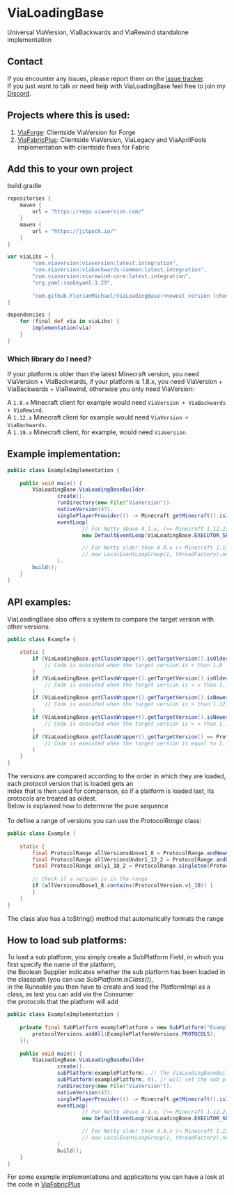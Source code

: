 # ViaLoadingBase
Universal ViaVersion, ViaBackwards and ViaRewind standalone implementation

## Contact
If you encounter any issues, please report them on the
[issue tracker](https://github.com/FlorianMichael/ViaLoadingBase/issues).  
If you just want to talk or need help with ViaLoadingBase feel free to join my
[Discord](https://discord.gg/BwWhCHUKDf).

## Projects where this is used:
1. [ViaForge](https://github.com/FlorianMichael/ViaForge): Clientside ViaVersion for Forge
2. [ViaFabricPlus](https://github.com/FlorianMichael/ViaFabricPlus): Clientside ViaVersion, ViaLegacy and ViaAprilFools implementation with clientside fixes for Fabric

## Add this to your own project
build.gradle
```groovy
repositories {
    maven {
        url = "https://repo.viaversion.com/"
    }
    maven {
        url = "https://jitpack.io/"
    }
}

var viaLibs = [
        "com.viaversion:viaversion:latest.integration",
        "com.viaversion:viabackwards-common:latest.integration",
        "com.viaversion:viarewind-core:latest.integration",
        "org.yaml:snakeyaml:1.29",
        
        "com.github.FlorianMichael:ViaLoadingBase:<newest version (checkout jitpack.io for that)>"
]

dependencies {
    for (final def via in viaLibs) {
        implementation(via)
    }
}
```

### Which library do I need?
If your platform is older than the latest Minecraft version, you need ViaVersion + ViaBackwards, if your platform is 1.8.x,
you need ViaVersion + ViaBackwards + ViaRewind, otherwise you only need ViaVersion: <br>

A `1.8.x` Minecraft client for example would need `ViaVersion + ViaBackwards + ViaRewind`. <br>
A `1.12.x` Minecraft client for example would need `ViaVersion + ViaBackwards`. <br>
A `1.19.x` Minecraft client, for example, would need `ViaVersion`. <br>

## Example implementation:
```java
public class ExampleImplementation {
    
    public void main() {
        ViaLoadingBase.ViaLoadingBaseBuilder.
                create().
                runDirectory(new File("ViaVersion")).
                nativeVersion(47).
                singlePlayerProvider(() -> Minecraft.getMinecraft().isInSingleplayer).
                eventLoop(
                        // For Netty above 4.1.x, (>= Minecraft 1.12.2)
                        new DefaultEventLoop(ViaLoadingBase.EXECUTOR_SERVICE)

                        // For Netty older than 4.0.x (< Minecraft 1.12.2 && > Minecraft 1.6.4)
                        // new LocalEventLoopGroup(1, threadFactory).next()
                ).
        build();
    }
}
```

## API examples:
ViaLoadingBase also offers a system to compare the target version with other versions:
```java
public class Example {
    
    static {
        if (ViaLoadingBase.getClassWrapper().getTargetVersion().isOlderThan(ProtocolVersion.v1_8)) {
            // Code is executed when the target version is < than 1.8
        }
        if (ViaLoadingBase.getClassWrapper().getTargetVersion().isOlderThanOrEqualTo(ProtocolVersion.v1_16_4)) {
            // Code is executed when the target version is < = than 1.16.4
        }
        if (ViaLoadingBase.getClassWrapper().getTargetVersion().isNewerThan(ProtocolVersion.v1_12_2)) {
            // Code is executed when the target version is > than 1.12.2
        }
        if (ViaLoadingBase.getClassWrapper().getTargetVersion().isNewerThanOrEqualTo(ProtocolVersion.v1_14_4)) {
            // Code is executed when the target version is > = than 1.14.4
        }
        if (ViaLoadingBase.getClassWrapper().getTargetVersion() == ProtocolVersion.v1_10) {
            // Code is executed when the target version is equal to 1.10
        }
    }
}
```
The versions are compared according to the order in which they are loaded, each protocol version that is loaded gets an <br>
index that is then used for comparison, so if a platform is loaded last, its protocols are treated as oldest. <br>
Below is explained how to determine the pure sequence<br>
<br>
To define a range of versions you can use the *ProtocolRange* class:
```java
public class Example {
    
    static {
        final ProtocolRange allVersionsAbove1_8 = ProtocolRange.andNewer(ProtocolVersion.v1_8);
        final ProtocolRange allVersionsUnder1_12_2 = ProtocolRange.andOlder(ProtocolVersion.v1_12_2);
        final ProtocolRange only1_18_2 = ProtocolRange.singleton(ProtocolRange.v1_18_2);
        
        // Check if a version is in the range
        if (allVersionsAbove1_8.contains(ProtocolVersion.v1_10)) {
        }
    }
}
```
The class also has a toString() method that automatically formats the range

## How to load sub platforms:
To load a sub platform, you simply create a SubPlatform Field, in which you first specify the name of the platform, <br>
the Boolean Supplier indicates whether the sub platform has been loaded in the classpath (you can use *SubPlatform.isClass()*), <br>
in the Runnable you then have to create and load the PlatformImpl as a class, as last you can add via the Consumer <br>
the protocols that the platform will add
```java
public class ExampleImplementation {
    
    private final SubPlatform examplePlatform = new SubPlatform("Example", () -> SubPlatform.isClass("net.exampledev.exampleplatform.ExamplePlatform"), ExamplePlatformImpl::new, protocolVersions -> {
        protocolVersions.addAll(ExamplePlatformVersions.PROTOCOLS);
    });
    
    public void main() {
        ViaLoadingBase.ViaLoadingBaseBuilder.
                create().
                subPlatform(examplePlatform). // The ViaLoadingBaseBuilder has a sub platform method which can be used to register the sub platforms.
                subPlatform(examplePlatform, 0). // will set the sub platform as first 
                runDirectory(new File("ViaVersion")).
                nativeVersion(47).
                singlePlayerProvider(() -> Minecraft.getMinecraft().isInSingleplayer).
                eventLoop(
                        // For Netty above 4.1.x, (>= Minecraft 1.12.2)
                        new DefaultEventLoop(ViaLoadingBase.EXECUTOR_SERVICE)

                        // For Netty older than 4.0.x (< Minecraft 1.12.2 && > Minecraft 1.6.4)
                        // new LocalEventLoopGroup(1, threadFactory).next()
                ).
                build();
    }
}
```

For some example implementations and applications you can have a look at the code in [ViaFabricPlus](https://github.com/FlorianMichael/ViaFabricPlus) 
